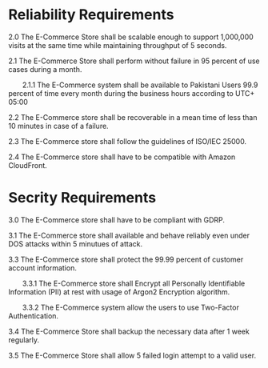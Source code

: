
# Reliability Requirements 

2.0 The E-Commerce Store shall be scalable enough to support 1,000,000 visits at the same time while maintaining throughput of 5 seconds.

2.1 The E-Commerce Store shall perform without failure in 95 percent of use cases during a month.
        
   &emsp;&emsp;2.1.1 The E-Commerce system shall be available to Pakistani Users 99.9 percent of time every month during the business hours according to UTC+ 05:00

2.2 The E-Commerce store shall be recoverable in a mean time of less than 10 minutes in case of a failure.

2.3 The E-Commerce store shall follow the guidelines of  ISO/IEC 25000.

2.4 The E-Commerce store shall have to be compatible with Amazon CloudFront.

# Secrity Requirements
3.0 The E-Commerce store shall have to be compliant with GDRP.

3.1 The E-Commerce store shall available and behave reliably even under DOS attacks within 5 minutues of attack.

3.3 The E-Commerce store shall protect the 99.99 percent of customer account information.

   &emsp;&emsp;3.3.1 The E-Commerce store shall Encrypt all Personally Identifiable Information (PII) at rest with usage of Argon2 Encryption algorithm.

   &emsp;&emsp;3.3.2 The E-Commerce system allow the users to use Two-Factor Authentication.

3.4 The E-Commerce Store shall backup the necessary data after 1 week regularly.

3.5 The E-Commerce Store shall allow 5 failed login attempt to a valid user.
